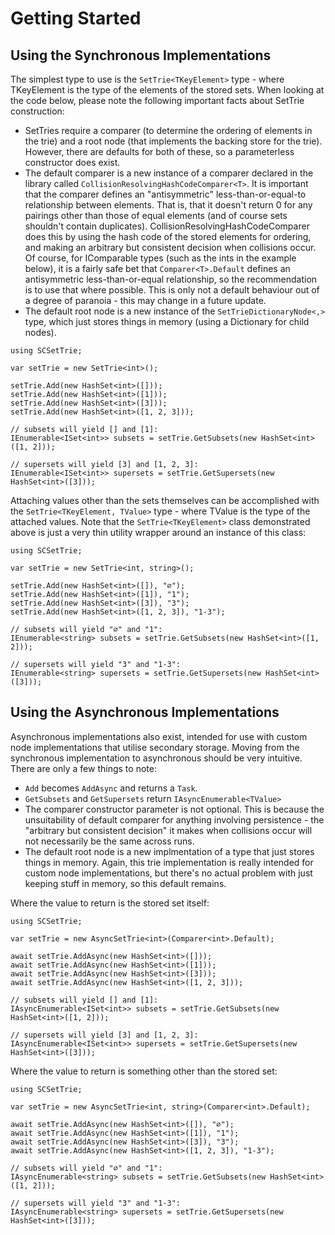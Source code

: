 ﻿# Getting Started

## Using the Synchronous Implementations

The simplest type to use is the `SetTrie<TKeyElement>` type - where
TKeyElement is the type of the elements of the stored sets.
When looking at the code below, please note the following important
facts about SetTrie construction:

* SetTries require a comparer (to determine the ordering of elements in the trie)
  and a root node (that implements the backing store for the trie). However, there
  are defaults for both of these, so a parameterless constructor does exist.
* The default comparer is a new instance of a comparer declared in the library
  called `CollisionResolvingHashCodeComparer<T>`. It is important that the comparer 
  defines an "antisymmetric" less-than-or-equal-to relationship between elements.
  That is, that it doesn't return 0 for any pairings other than those of equal 
  elements (and of course sets shouldn't contain duplicates). 
  CollisionResolvingHashCodeComparer does this by using the hash code of the stored
  elements for ordering, and making an arbitrary but consistent decision when
  collisions occur. Of course, for IComparable types (such as the ints in the 
  example below), it is a fairly safe bet that `Comparer<T>.Default` defines an
  antisymmetric less-than-or-equal relationship, so the recommendation is to use that
  where possible. This is only not a default behaviour out of a degree of paranoia -
  this may change in a future update.
* The default root node is a new instance of the `SetTrieDictionaryNode<,>` type,
  which just stores things in memory (using a Dictionary for child nodes).

```
using SCSetTrie;

var setTrie = new SetTrie<int>();

setTrie.Add(new HashSet<int>([]));
setTrie.Add(new HashSet<int>([1]));
setTrie.Add(new HashSet<int>([3]));
setTrie.Add(new HashSet<int>([1, 2, 3]));

// subsets will yield [] and [1]:
IEnumerable<ISet<int>> subsets = setTrie.GetSubsets(new HashSet<int>([1, 2]));

// supersets will yield [3] and [1, 2, 3]:
IEnumerable<ISet<int>> supersets = setTrie.GetSupersets(new HashSet<int>([3]));
```

Attaching values other than the sets themselves can be accomplished with the
`SetTrie<TKeyElement, TValue>` type - where TValue is the type of the attached
values. Note that the `SetTrie<TKeyElement>` class demonstrated above is just a
very thin utility wrapper around an instance of this class:

```
using SCSetTrie;

var setTrie = new SetTrie<int, string>();

setTrie.Add(new HashSet<int>([]), "∅");
setTrie.Add(new HashSet<int>([1]), "1");
setTrie.Add(new HashSet<int>([3]), "3");
setTrie.Add(new HashSet<int>([1, 2, 3]), "1-3");

// subsets will yield "∅" and "1":
IEnumerable<string> subsets = setTrie.GetSubsets(new HashSet<int>([1, 2]));

// supersets will yield "3" and "1-3":
IEnumerable<string> supersets = setTrie.GetSupersets(new HashSet<int>([3]));
```

## Using the Asynchronous Implementations

Asynchronous implementations also exist, intended for use with custom node
implementations that utilise secondary storage. Moving from the synchronous 
implementation to asynchronous should be very intuitive.
There are only a few things to note:

* `Add` becomes `AddAsync` and returns a `Task`.
* `GetSubsets` and `GetSupersets` return `IAsyncEnumerable<TValue>`
* The comparer constructor parameter is not optional. This is because the
  unsuitability of default comparer for anything involving persistence -
  the "arbitrary but consistent decision" it makes when collisions occur
  will not necessarily be the same across runs.
* The default root node is a new implmentation of a type that just stores 
  things in memory. Again, this trie implementation is really intended for
  custom node implementations, but there's no actual problem with just keeping
  stuff in memory, so this default remains.

Where the value to return is the stored set itself:

```
using SCSetTrie;

var setTrie = new AsyncSetTrie<int>(Comparer<int>.Default);

await setTrie.AddAsync(new HashSet<int>([]));
await setTrie.AddAsync(new HashSet<int>([1]));
await setTrie.AddAsync(new HashSet<int>([3]));
await setTrie.AddAsync(new HashSet<int>([1, 2, 3]));

// subsets will yield [] and [1]:
IAsyncEnumerable<ISet<int>> subsets = setTrie.GetSubsets(new HashSet<int>([1, 2]));

// supersets will yield [3] and [1, 2, 3]:
IAsyncEnumerable<ISet<int>> supersets = setTrie.GetSupersets(new HashSet<int>([3]));
```

Where the value to return is something other than the stored set:

```
using SCSetTrie;

var setTrie = new AsyncSetTrie<int, string>(Comparer<int>.Default);

await setTrie.AddAsync(new HashSet<int>([]), "∅");
await setTrie.AddAsync(new HashSet<int>([1]), "1");
await setTrie.AddAsync(new HashSet<int>([3]), "3");
await setTrie.AddAsync(new HashSet<int>([1, 2, 3]), "1-3");

// subsets will yield "∅" and "1":
IAsyncEnumerable<string> subsets = setTrie.GetSubsets(new HashSet<int>([1, 2]));

// supersets will yield "3" and "1-3":
IAsyncEnumerable<string> supersets = setTrie.GetSupersets(new HashSet<int>([3]));
```

